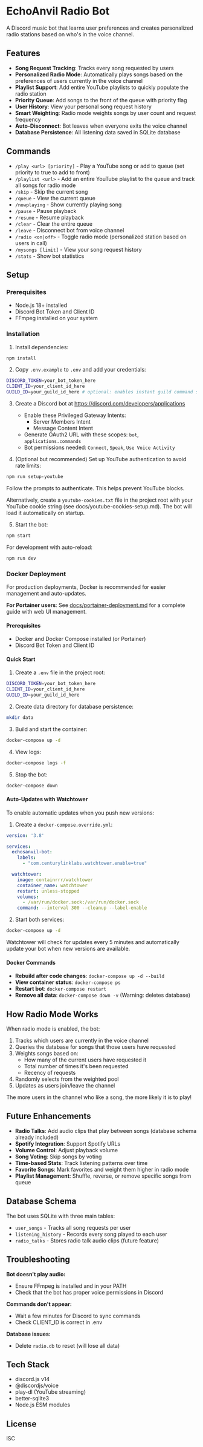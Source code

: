 # EchoAnvil Radio Bot

A Discord music bot that learns user preferences and creates personalized radio stations based on who's in the voice channel.

## Features

- **Song Request Tracking**: Tracks every song requested by users
- **Personalized Radio Mode**: Automatically plays songs based on the preferences of users currently in the voice channel
- **Playlist Support**: Add entire YouTube playlists to quickly populate the radio station
- **Priority Queue**: Add songs to the front of the queue with priority flag
- **User History**: View your personal song request history
- **Smart Weighting**: Radio mode weights songs by user count and request frequency
- **Auto-Disconnect**: Bot leaves when everyone exits the voice channel
- **Database Persistence**: All listening data saved in SQLite database

## Commands

- `/play <url> [priority]` - Play a YouTube song or add to queue (set priority to true to add to front)
- `/playlist <url>` - Add an entire YouTube playlist to the queue and track all songs for radio mode
- `/skip` - Skip the current song
- `/queue` - View the current queue
- `/nowplaying` - Show currently playing song
- `/pause` - Pause playback
- `/resume` - Resume playback
- `/clear` - Clear the entire queue
- `/leave` - Disconnect bot from voice channel
- `/radio <on|off>` - Toggle radio mode (personalized station based on users in call)
- `/mysongs [limit]` - View your song request history
- `/stats` - Show bot statistics

## Setup

### Prerequisites

- Node.js 18+ installed
- Discord Bot Token and Client ID
- FFmpeg installed on your system

### Installation

1. Install dependencies:
```bash
npm install
```

2. Copy `.env.example` to `.env` and add your credentials:
```bash
DISCORD_TOKEN=your_bot_token_here
CLIENT_ID=your_client_id_here
GUILD_ID=your_guild_id_here # optional: enables instant guild command sync
```

3. Create a Discord bot at https://discord.com/developers/applications
   - Enable these Privileged Gateway Intents:
     - Server Members Intent
     - Message Content Intent
   - Generate OAuth2 URL with these scopes: `bot`, `applications.commands`
   - Bot permissions needed: `Connect`, `Speak`, `Use Voice Activity`

4. (Optional but recommended) Set up YouTube authentication to avoid rate limits:
```bash
npm run setup-youtube
```
Follow the prompts to authenticate. This helps prevent YouTube blocks.

 Alternatively, create a `youtube-cookies.txt` file in the project root with your YouTube cookie string (see docs/youtube-cookies-setup.md). The bot will load it automatically on startup.

5. Start the bot:
```bash
npm start
```

For development with auto-reload:
```bash
npm run dev
```

### Docker Deployment

For production deployments, Docker is recommended for easier management and auto-updates.

**For Portainer users**: See [docs/portainer-deployment.md](docs/portainer-deployment.md) for a complete guide with web UI management.

#### Prerequisites
- Docker and Docker Compose installed (or Portainer)
- Discord Bot Token and Client ID

#### Quick Start

1. Create a `.env` file in the project root:
```bash
DISCORD_TOKEN=your_bot_token_here
CLIENT_ID=your_client_id_here
GUILD_ID=your_guild_id_here
```

2. Create data directory for database persistence:
```bash
mkdir data
```

3. Build and start the container:
```bash
docker-compose up -d
```

4. View logs:
```bash
docker-compose logs -f
```

5. Stop the bot:
```bash
docker-compose down
```

#### Auto-Updates with Watchtower

To enable automatic updates when you push new versions:

1. Create a `docker-compose.override.yml`:
```yaml
version: '3.8'

services:
  echosanvil-bot:
    labels:
      - "com.centurylinklabs.watchtower.enable=true"

  watchtower:
    image: containrrr/watchtower
    container_name: watchtower
    restart: unless-stopped
    volumes:
      - /var/run/docker.sock:/var/run/docker.sock
    command: --interval 300 --cleanup --label-enable
```

2. Start both services:
```bash
docker-compose up -d
```

Watchtower will check for updates every 5 minutes and automatically update your bot when new versions are available.

#### Docker Commands

- **Rebuild after code changes**: `docker-compose up -d --build`
- **View container status**: `docker-compose ps`
- **Restart bot**: `docker-compose restart`
- **Remove all data**: `docker-compose down -v` (Warning: deletes database)

## How Radio Mode Works

When radio mode is enabled, the bot:
1. Tracks which users are currently in the voice channel
2. Queries the database for songs that those users have requested
3. Weights songs based on:
   - How many of the current users have requested it
   - Total number of times it's been requested
   - Recency of requests
4. Randomly selects from the weighted pool
5. Updates as users join/leave the channel

The more users in the channel who like a song, the more likely it is to play!

## Future Enhancements

- **Radio Talks**: Add audio clips that play between songs (database schema already included)
- **Spotify Integration**: Support Spotify URLs
- **Volume Control**: Adjust playback volume
- **Song Voting**: Skip songs by voting
- **Time-based Stats**: Track listening patterns over time
- **Favorite Songs**: Mark favorites and weight them higher in radio mode
- **Playlist Management**: Shuffle, reverse, or remove specific songs from queue

## Database Schema

The bot uses SQLite with three main tables:
- `user_songs` - Tracks all song requests per user
- `listening_history` - Records every song played to each user
- `radio_talks` - Stores radio talk audio clips (future feature)

## Troubleshooting

**Bot doesn't play audio:**
- Ensure FFmpeg is installed and in your PATH
- Check that the bot has proper voice permissions in Discord

**Commands don't appear:**
- Wait a few minutes for Discord to sync commands
- Check CLIENT_ID is correct in .env

**Database issues:**
- Delete `radio.db` to reset (will lose all data)

## Tech Stack

- discord.js v14
- @discordjs/voice
- play-dl (YouTube streaming)
- better-sqlite3
- Node.js ESM modules

## License

ISC
